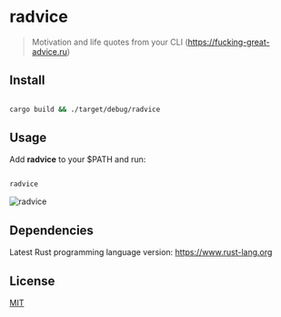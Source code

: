 # radvice

> Motivation and life quotes from your CLI (https://fucking-great-advice.ru)

## Install

```bash

cargo build && ./target/debug/radvice

```

## Usage

Add **radvice** to your $PATH and run:
  
```bash

radvice


```

![radvice](https://api.monosnap.com/file/download?id=VZP52XQOs36iyu0f9wAdvHoPbr8NRt)

## Dependencies

Latest Rust programming language version: https://www.rust-lang.org

## License

[MIT](http://vjpr.mit-license.org)
